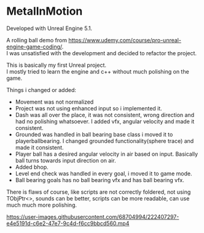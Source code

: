 # MetalInMotion

Developed with Unreal Engine 5.1.

A rolling ball demo from https://www.udemy.com/course/pro-unreal-engine-game-coding/. \
I was unsatisfied with the development and decided to refactor the project.

This is basically my first Unreal project.\
I mostly tried to learn the engine and c++ without much polishing on the game.

Things i changed or added:
- Movement was not normalized
- Project was not using enhanced input so i implemented it.
- Dash was all over the place, it was not consistent, wrong direction and had no polishing whatsoever. I added vfx, angular velocity and made it consistent.
- Grounded was handled in ball bearing base class i moved it to playerballbearing. I changed grounded functionality(sphere trace) and made it consistent.
- Player ball has a desired angular velocity in air based on input. Basically ball turns towards input direction on air.
- Added bhop.
- Level end check was handled in every goal, i moved it to game mode.
- Ball bearing goals has no ball bearing vfx and has ball bearing vfx.

There is flaws of course, like scripts are not correctly foldered, not using TObjPtr<>, sounds can be better, scripts can be more readable, can use much much more polishing.


https://user-images.githubusercontent.com/68704994/222407297-e4e5191d-c6e2-47e7-9c4d-f6cc9bbcd560.mp4


